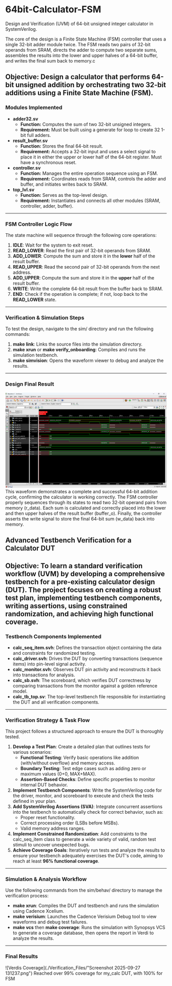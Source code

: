 # 64bit-Calculator-FSM
Design and Verification (UVM) of 64-bit unsigned integer calculator in SystemVerilog.

The core of the design is a Finite State Machine (FSM) controller that uses a single 32-bit adder module twice. The FSM reads two pairs of 32-bit operands from SRAM, directs the adder to compute two separate sums, assembles the results into the lower and upper halves of a 64-bit buffer, and writes the final sum back to memory.c

**Objective:** Design a calculator that performs 64-bit unsigned addition by orchestrating two 32-bit additions using a Finite State Machine (FSM).  
---

### **Modules Implemented**

* **adder32.sv**  
  * **Function:** Computes the sum of two 32-bit unsigned integers.  
  * **Requirement:** Must be built using a generate for loop to create 32 1-bit full adders.  
* **result\_buffer.sv**  
  * **Function:** Stores the final 64-bit result.  
  * **Requirement:** Accepts a 32-bit input and uses a select signal to place it in either the upper or lower half of the 64-bit register. Must have a synchronous reset.  
* **controller.sv**  
  * **Function:** Manages the entire operation sequence using an FSM.  
  * **Requirement:** Coordinates reads from SRAM, controls the adder and buffer, and initiates writes back to SRAM.  
* **top\_lvl.sv**  
  * **Function:** Serves as the top-level design.  
  * **Requirement:** Instantiates and connects all other modules (SRAM, controller, adder, buffer).

---

### **FSM Controller Logic Flow**

The state machine will sequence through the following core operations:

1. **IDLE**: Wait for the system to exit reset.  
2. **READ\_LOWER**: Read the first pair of 32-bit operands from SRAM.  
3. **ADD\_LOWER**: Compute the sum and store it in the **lower** half of the result buffer.  
4. **READ\_UPPER**: Read the second pair of 32-bit operands from the next address.  
5. **ADD\_UPPER**: Compute the sum and store it in the **upper** half of the result buffer.  
6. **WRITE**: Write the complete 64-bit result from the buffer back to SRAM.  
7. **END**: Check if the operation is complete; if not, loop back to the **READ\_LOWER** state.

---

### **Verification & Simulation Steps**

To test the design, navigate to the sim/ directory and run the following commands:

1. **make link**: Links the source files into the simulation directory.  
2. **make xrun** or **make verify\_onboarding**: Compiles and runs the simulation testbench.  
3. **make simvision**: Opens the waveform viewer to debug and analyze the results.

---

### **Design Final Result**
![Calculator Waveform](./Design_Files/images/Calculator_Waveform.png)
This waveform demonstrates a complete and successful 64-bit addition cycle, confirming the calculator is working correctly. The FSM controller properly sequences through its states to read two 32-bit operand pairs from memory (r_data). Each sum is calculated and correctly placed into the lower and then upper halves of the result buffer (buffer_o). Finally, the controller asserts the write signal to store the final 64-bit sum (w_data) back into memory.


## **Advanced Testbench Verification for a Calculator DUT**

**Objective:** To learn a standard verification workflow (UVM) by developing a comprehensive testbench for a pre-existing calculator design (DUT). The project focuses on creating a robust test plan, implementing testbench components, writing assertions, using constrained randomization, and achieving high functional coverage.   
---

### **Testbench Components Implemented**

* **calc\_seq\_item.svh**: Defines the transaction object containing the data and constraints for randomized testing.  
* **calc\_driver.svh**: Drives the DUT by converting transactions (sequence items) into pin-level signal activity.  
* **calc\_monitor.svh**: Observes DUT pin activity and reconstructs it back into transactions for analysis.  
* **calc\_sb.svh**: The scoreboard, which verifies DUT correctness by comparing transactions from the monitor against a golden reference model.  
* **calc\_tb\_top.sv**: The top-level testbench file responsible for instantiating the DUT and all verification components.

---

### **Verification Strategy & Task Flow**

This project follows a structured approach to ensure the DUT is thoroughly tested.

1. **Develop a Test Plan**: Create a detailed plan that outlines tests for various scenarios:  
   * **Functional Testing**: Verify basic operations like addition (with/without overflow) and memory access.  
   * **Boundary Testing**: Test edge cases such as adding zero or maximum values (0+0, MAX+MAX).  
   * **Assertion-Based Checks**: Define specific properties to monitor internal DUT behavior.  
2. **Implement Testbench Components**: Write the SystemVerilog code for the driver, monitor, and scoreboard to execute and check the tests defined in your plan.  
3. **Add SystemVerilog Assertions (SVA)**: Integrate concurrent assertions into the testbench to automatically check for correct behavior, such as:  
   * Proper reset functionality.  
   * Correct processing order (LSBs before MSBs).  
   * Valid memory address ranges.  
4. **Implement Constrained Randomization**: Add constraints to the calc\_seq\_item class to generate a wide variety of valid, random test stimuli to uncover unexpected bugs.  
5. **Achieve Coverage Goals**: Iteratively run tests and analyze the results to ensure your testbench adequately exercises the DUT's code, aiming to reach at least **96% functional coverage**.

---

### **Simulation & Analysis Workflow**

Use the following commands from the sim/behav/ directory to manage the verification process:

* **make xrun**: Compiles the DUT and testbench and runs the simulation using Cadence Xcelium.  
* **make verisium**: Launches the Cadence Verisium Debug tool to view waveforms and debug test failures.  
* **make vcs** then **make coverage**: Runs the simulation with Synopsys VCS to generate a coverage database, then opens the report in Verdi to analyze the results.

---

### **Final Results**
![Verdis Coverage](./Verification_Files/"Screenshot 2025-09-27 131237.png")
Reached over 99% coverage for my_calc DUT, with 100% for FSM

